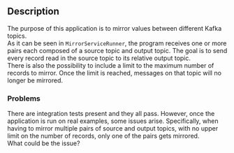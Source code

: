 ## Description
The purpose of this application is to mirror values between different Kafka topics.  
As it can be seen in `MirrorServiceRunner`, the program receives one or more pairs each composed of a source topic and output topic.
The goal is to send every record read in the source topic to its relative output topic.  
There is also the possibility to include a limit to the maximum number of records to mirror.
Once the limit is reached, messages on that topic will no longer be mirrored.
### Problems
There are integration tests present and they all pass.
However, once the application is run on real examples, some issues arise.
Specifically, when having to mirror multiple pairs of source and output topics, with no upper limit on the number of records, only one of the pairs gets mirrored.  
What could be the issue?
